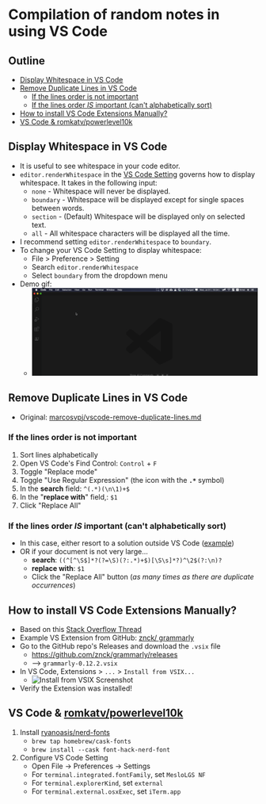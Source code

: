# Compilation of random notes in using VS Code

## Outline <!-- omit in toc -->
  * [Display Whitespace in VS Code](#display-whitespace-in-vs-code)
  * [Remove Duplicate Lines in VS Code](#remove-duplicate-lines-in-vs-code)
    * [If the lines order is not important](#if-the-lines-order-is-not-important)
    * [If the lines order *IS* important (can't alphabetically sort)](#if-the-lines-order-is-important-cant-alphabetically-sort)
  * [How to install VS Code Extensions Manually?](#how-to-install-vs-code-extensions-manually)
  * [VS Code & romkatv/powerlevel10k](#vs-code--romkatvpowerlevel10k)

## Display Whitespace in VS Code
  * It is useful to see whitespace in your code editor.
  * `editor.renderWhitespace` in the [VS Code Setting](https://code.visualstudio.com/docs/getstarted/settings) governs how to display whitespace. It takes in the following input:
    * `none` - Whitespace will never be displayed.
    * `boundary` - Whitespace will be displayed except for single spaces between words.
    * `section` - (Default) Whitespace will be displayed only on selected text.
    * `all` - All whitespace characters will be displayed all the time.
  * I recommend setting `editor.renderWhitespace` to `boundary`.
  * To change your VS Code Setting to display whitespace:
    * File > Preference > Setting
    * Search `editor.renderWhitespace`
    * Select `boundary` from the dropdown menu
  * Demo gif:
    * ![whitespace_setting Demo Gif](./img/whitespace_setting.gif)

## Remove Duplicate Lines in VS Code
  * Original: [marcosvpj/vscode-remove-duplicate-lines.md](https://gist.github.com/marcosvpj/f04116e5443284ccb5f14f3c443a2d0d)

### If the lines order is not important
1. Sort lines alphabetically
2. Open VS Code's Find Control: `Control` + `F`
3. Toggle "Replace mode"
4. Toggle "Use Regular Expression" (the icon with the **`.*`** symbol)
5. In the **search** field: `^(.*)(\n\1)+$`
6. In the "**replace with**" field,: `$1`
7. Click "Replace All"

### If the lines order *IS* important (can't alphabetically sort)
  * In this case, either resort to a solution outside VS Code ([example](https://stackoverflow.com/q/11532157/3258851))
  * OR if your document is not very large...
    * **search**: `((^[^\S$]*?(?=\S)(?:.*)+$)[\S\s]*?)^\2$(?:\n)?`
    * **replace with**: `$1`
    * Click the "Replace All" button (*as many times as there are duplicate occurrences*)

## How to install VS Code Extensions Manually?
  * Based on this [Stack Overflow Thread](https://stackoverflow.com/questions/42017617/how-to-install-vs-code-extension-manually)
  * Example VS Extension from GitHub: [znck/ grammarly](https://github.com/znck/grammarly)
  * Go to the GitHub repo's Releases and download the `.vsix` file
    * <https://github.com/znck/grammarly/releases>
    * --> `grammarly-0.12.2.vsix`
  * In VS Code, Extensions > `...` > `Install from VSIX...`
    * ![Install from VSIX Screenshot](https://i.stack.imgur.com/nPF49.png)
  * Verify the Extension was installed!

## VS Code & [romkatv/powerlevel10k](https://github.com/romkatv/powerlevel10k)
  1. Install [ryanoasis/nerd-fonts](https://github.com/ryanoasis/nerd-fonts)
     * `brew tap homebrew/cask-fonts`
     * `brew install --cask font-hack-nerd-font`
  2. Configure VS Code Setting
     * Open File → Preferences → Settings
     * For `terminal.integrated.fontFamily`, set `MesloLGS NF`
     * For `terminal.explorerKind`, set `external`
     * For `terminal.external.osxExec`, set `iTerm.app`
